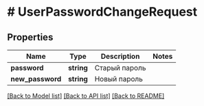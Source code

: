 # # UserPasswordChangeRequest

## Properties

Name | Type | Description | Notes
------------ | ------------- | ------------- | -------------
**password** | **string** | Старый пароль |
**new_password** | **string** | Новый пароль |

[[Back to Model list]](../../README.md#models) [[Back to API list]](../../README.md#endpoints) [[Back to README]](../../README.md)
